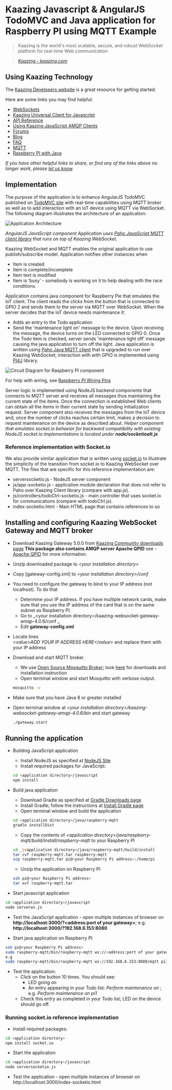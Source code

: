 # Kaazing Javascript & AngularJS TodoMVC and Java application for Raspberry PI using MQTT Example

> Kaazing is the world's most scalable, secure, and robust WebSocket platform for real-time Web communication

> _[Kaazing - kaazing.com][1]_


## Using Kaazing Technology
The [Kaazing Developers website][2] is a great resource for getting started.

Here are some links you may find helpful:

* [WebSockets][3]
* [Kaazing Universal Client for Javascript][4]
* [API Reference][5]
* [Using Kaazing JavaScript AMQP Clients][6]
* [Forums][7]
* [Blog][8]
* [FAQ][9]
* [MQTT](http://www.hivemq.com/blog/mqtt-essentials-part-3-client-broker-connection-establishment)
* [Raspberry PI with Java](http://eclipsesource.com/blogs/2014/05/01/programming-the-pi-with-eclipse-and-java/)


_If you have other helpful links to share, or find any of the links above no longer work, please [let us know][10]._

## Implementation
The purpose of the application is to enhance AngularJS TodoMVC published on [TodoMVC site](http://todomvc.com/examples/angularjs/#/) with real-time capabilities using MQTT broker as well as to add interaction with an IoT device using MQTT via WebSocket.
The following diagram illustrates the architecture of an application:

![Application Architecture](application-architecture.png?raw=true "Application Architecture")

_AngularJS JavaScript component Application uses [Paho JavaScript MQTT client library](https://eclipse.org/paho/clients/js/) that runs on top of Kaazing WebSocket._

Kaazing WebSocket and MQTT enables the original application to use publish/subscribe model. Application notifies other instances when
- Item is created
- Item is complete/incomplete
- Item text is modified
- Item is ‘busy’ - somebody is working on it to help dealing with the race conditions.

Application contains java component for Raspberry Pie that emulates the IoT client. The client reads the clicks from the button that is connected to GPIO 2 and sends them to the server via MQTT over WebSocket. When the server decides that the IoT device needs maintenance it:
- Adds an entry to the Todo application
- Send the 'maintenance light on' message to the device. 
Upon receiving the message, the device turns on the LED connected to GPIO 0.
Once the Todo item is checked, server sends 'maintenance light off' message causing the java application to turn off the light. 
Java application is written using [Paho Java MQTT client](https://projects.drogon.net/raspberry-pi/wiringpi/pins/) that is upgraded to run over Kaazing WebSocket; interaction with with GPIO is implemented using [PI4J](http://pi4j.com) library.
 
![Circuit Diagram for Raspberry PI component](raspberry-wiring.png?raw=true "Circuit Diagram for Raspberry PI component")

For help with wiring, see [Raspberry PI Wiring Pins](https://projects.drogon.net/raspberry-pi/wiringpi/pins/)

Server logic is implemented using NodeJS backend components that connects to MQTT server and receives all messages thus maintaining the current state of the items. Once the connection is established Web clients can obtain all the items in their current state by sending initialization request. Server component also receives the messages from the IoT device and, once the number of clicks reaches certain limit, makes a decision to request maintenance on the device as described about. 
_Helper component that emulates socket.io behavior for backward compatibility with existing NodeJS socket.io implementations is located under **node/socketioalt.js**_



### Reference implementation with Socket.io
We also provide similar application that is written using [socket.io](http://socket.io) to illustrate the simplicity of the transition from socket.io to Kaazing WebSocket over MQTT. 
The files that are specific for this reference implementation are:
- serversocketio.js - NodeJS server component
- js/app-socketio.js - application module declaration that does not refer to Paho over Kaazing Client library (compare with app.js).
- js/controllers/todoCtrl-socketio.js - main controller that uses socket.io for communications (compare with todoCtrl.js).
- index-socketio.html - Main HTML page that contains references to so


## Installing and configuring Kaazing WebSocket Gateway and MQTT broker
- Download Kaazing Gateway 5.0.0 from [Kaazing Community downloads page][11] 
	**This package also contains AMQP server Apache QPID** see - [Apache QPID][12] for more information.
- Unzip downloaded package to _\<your installation directory\>_
- Copy [gateway-config.xml] to _\<your installation directory\>/conf_
- You need to configure the gateway to bind to your IP address (not localhost). To do that
	- Determine your IP address. If you have multiple network cards, make sure that you use the IP address of the card that is on the same subnet as Raspberry PI.
	- Go to _\<your installation directory\>/kaazing-websocket-gateway-amqp-4.0.6/conf _
	- Edit __gateway\-config.xml__
- Locate lines  
		_\<value>ADD YOUR IP ADDRESS HERE\</value>_
and replace them with your IP address
- Download and start MQTT broker.
	- We use [Open Source Mosquitto Broker](http://mosquitto.org/); look [here](http://mosquitto.org/download/) for downloads and installation instruction
	- Open terminal window and start Mosquitto with verbose output. 
	
	```bash
	mosquitto -v
	```
- Make sure that you have Java 8 or greater installed
- Open terminal window at _\<your installation directory\>/kaazing-websocket-gateway-amqp-4.0.6/bin_ and start gateway  

	```bash
	./gateway.start
	```
	
## Running the application
- Building JavaScript application
	- Install NodeJS as specified at [NodeJS Site](https://nodejs.org/en/)
	- Install required packages for JavaScript:

	```bash
	cd <application directory>/javascript
	npm install 
	```
- Build java application
	- Download Gradle as specified at [Gradle Downloads page](http://gradle.org/gradle-download/)
	- Install Gradle; follow the instructions at [Install Gradle page](https://docs.gradle.org/current/userguide/installation.html/)
	- Open terminal window and build the application
	
	```bash
	cd <application directory>/java/raspberry-mqtt
	gradle installDist
	```
	- Copy the contents of _\<application directory>/java/raspberry-mqtt/build/install/raspberry-mqtt_ to your Raspberry PI
	
	```bash
	cd _\<application directory>/java/raspberry-mqtt/build/install
	tar cvf raspberry-mqtt.tar raspberry-mqtt
	scp raspberry-mqtt.tar pi@<your Raspberry Pi address>:/home/pi
	```
	
	- Unzip the application on Raspberry PI
	
	```bash
	ssh pi@<your Raspberry Pi address>
	tar xvf raspberry-mqtt.tar
	```
	

- Start javascript application

```bash
cd <application directory>/javascript
node serverws.js
```

- Test the JavaScript application - open multiple instances of browser on __http://localhost:3000/?<address:port of your gateway>__; e.g. __http://localhost:3000/?192.168.6.153:8080__

- Start java application on Raspberry PI

```bash
ssh pi@<your Raspberry Pi address>
sudo raspberry-mqtt/bin/raspberry-mqtt ws://<address:port of your gateway>/mqtt <any device id>
e.g
sudo raspberry-mqtt/bin/raspberry-mqtt ws://192.168.6.153:8080/mqtt pi1
```

- Test the application:
	- Click on the button 10 times. You should see:
		- LED going on
		- An entry appearing in your Todo list: _Perform maintenance on <your device id>_; e.g. _Perform maintenance on pi1_
	- Check this entry as completed in your Todo list; LED on the device should go off.
	


### Running socket.io reference implementation
- Install required packages:

```bash
cd <application directory>
npm install socket.io
```
- Start the application

```bash
cd <application directory>/javascript
node serversocketio.js
```

- Test the application - open multiple instances of browser on http://localhost:3000/index-socketio.html



[1]:	http://kaazing.com/
[2]:	http://developer.kaazing.com/
[3]:	http://websocket.org
[4]:	https://github.com/kaazing/universal-client/tree/develop/javascript
[5]:	http://developer.kaazing.com/documentation/amqp/4.0/apidoc/client/javascript/amqp/index.html
[6]:	http://developer.kaazing.com/documentation/amqp/4.0/dev-js/p_dev_js_client.html
[7]:	http://developer.kaazing.com/forums/
[8]:	http://blog.kaazing.com/
[9]:	http://developer.kaazing.com/documentation/faq.html
[10]:	https://github.com/kaazing/tutorials/issues
[11]:	http://kaazing.org/download/
[12]:	https://qpid.apache.org/

